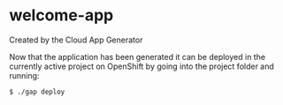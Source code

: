 # welcome-app

Created by the Cloud App Generator

Now that the application has been generated it can be deployed in the currently active project on OpenShift by going into the
project folder and running:

```
$ ./gap deploy
```
